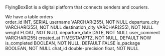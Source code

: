 FlyingBoxBot is a digital platform that connects senders and couriers.

We have a table 
orders	
order_id	INT, SERIAL
username	VARCHAR(255), NOT NULL
departure_city	VARCHAR(255), NOT NULL
destination_city	VARCHAR(255), NOT NULL
weight	FLOAT, NOT NULL
departure_date	DATE, NOT NULL
user_comment	VARCHAR(255)
created_at	TIMESTAMPTZ, NOT NULL, DEFAULT NOW
is_completed	BOOLEAN, NOT NULL, DEFAULT FALSE
is_package	BOOLEAN, NOT NULL
chat_id	double-precision float, NOT NULL
